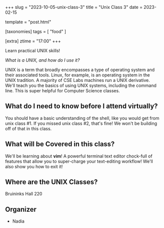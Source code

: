 +++
slug = "2023-10-05-unix-class-3"
title = "Unix Class 3"
date = 2023-02-15

template = "post.html"

[taxonomies]
tags = [ "food" ]

[extra]
ztime = "17:00"
+++

Learn practical UNIX skills!

<!-- more -->

*What is a UNIX, and how do I use it?*

UNIX is a term that broadly encompasses a type of operating system and their associated tools. Linux, for example, is an operating system
in the UNIX tradition. A majority of CSE Labs machines run a UNIX derivative. We'll teach you the basics of using UNIX systems, including
the command line. This is super helpful for Computer Science classes.

## What do I need to know before I attend virtually?

You should have a basic understanding of the shell, like you would get from unix class #1.
If you missed unix class #2, that's fine! We won't be building off of that in this class.

## What will be Covered in this class?

We'll be learning about **vim**! A powerful terminal text editor chock-full of features that allow you to super-charge your text-editing workflow!
We'll also show you how to exit it!


## Where are the UNIX Classes?

Bruininks Hall 220

## Organizer
* Nadia

